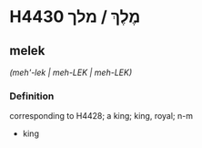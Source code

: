 # H4430 מֶלֶךְ / מלך

## melek

_(meh'-lek | meh-LEK | meh-LEK)_

### Definition

corresponding to H4428; a king; king, royal; n-m

- king
